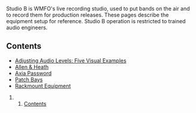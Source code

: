 Studio B is WMFO's live recording studio, used to put bands on the air and to record them for production releases. These pages describe the equipment setup for reference. Studio B operation is restricted to trained audio engineers.

Contents
--------

-   [Adjusting Audio Levels: Five Visual Examples](https://wiki.wmfo.org/Training/Studio_B/Adjusting_Audio_Levels%3A_Five_Visual_Examples "Training/Studio_B/Adjusting_Audio_Levels:_Five_Visual_Examples")
-   [Allen & Heath](https://wiki.wmfo.org/index.php?title=Training/Studio_B/Allen_%26_Heath "Training/Studio_B/Allen_&_Heath")
-   [Axia Password](https://wiki.wmfo.org/Training/Studio_B/Axia_Password "Training/Studio_B/Axia_Password")
-   [Patch Bays](https://wiki.wmfo.org/Training/Studio_B/Patch_Bays "Training/Studio_B/Patch_Bays")
-   [Rackmount Equipment](https://wiki.wmfo.org/Training/Studio_B/Rackmount_Equipment "Training/Studio_B/Rackmount_Equipment")

1.  1. [Contents](#Contents)

